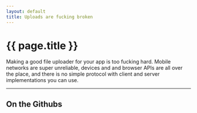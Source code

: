 ```yaml
---
layout: default
title: Uploads are fucking broken
---
```


<div class="jumbotron">
  <h1>{{ page.title }}</h1>
  <p class="lead">
    Making a good file uploader for your app is too fucking hard. Mobile
    networks are super unreliable, devices and and browser APIs are all over
    the place, and there is no simple protocol with client and server
    implementations you can use.
  </p>
</div>

<hr>


## On the Githubs

<ol id="githubs">
</ol>
